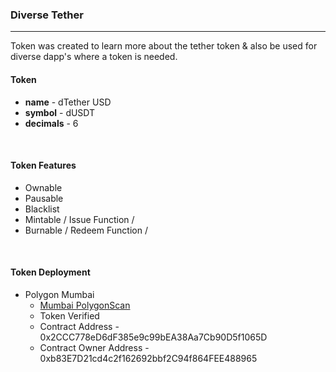 ### Diverse Tether
---
  Token was created to learn more about the tether token & 
also be used for diverse dapp's where a token is needed.
<br/>

#### Token
 - **name** - dTether USD
 - **symbol** - dUSDT
 - **decimals** - 6
<br/>

#### Token Features
 - Ownable
 - Pausable
 - Blacklist
 - Mintable / Issue Function /
 - Burnable / Redeem Function /
<br/>

#### Token Deployment 
 - Polygon Mumbai
   - [Mumbai PolygonScan](https://mumbai.polygonscan.com/address/0x2ccc778ed6df385e9c99bea38aa7cb90d5f1065d#readContract)
   - Token Verified
   - Contract Address - 0x2CCC778eD6dF385e9c99bEA38Aa7Cb90D5f1065D
   - Contract Owner Address - 0xb83E7D21cd4c2f162692bbf2C94f864FEE488965
 

